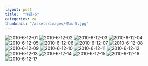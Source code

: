 ```yaml
---
layout: post
title:  "作品-5"
categories: za
thumbnail: "/assets/images/作品-5.jpg"
---
```


<div class="imageareaContent">
	<img src="/assets/images/2010-6-12/2010-6-12-01.jpg" alt="2010-6-12-01">
	<img src="/assets/images/2010-6-12/2010-6-12-02.jpg" alt="2010-6-12-02">
	<img src="/assets/images/2010-6-12/2010-6-12-03.jpg" alt="2010-6-12-03">
	<img src="/assets/images/2010-6-12/2010-6-12-04.jpg" alt="2010-6-12-04">
	<img src="/assets/images/2010-6-12/2010-6-12-05.jpg" alt="2010-6-12-05">
	<img src="/assets/images/2010-6-12/2010-6-12-06.jpg" alt="2010-6-12-06">
	<img src="/assets/images/2010-6-12/2010-6-12-07.jpg" alt="2010-6-12-07">
	<img src="/assets/images/2010-6-12/2010-6-12-08.jpg" alt="2010-6-12-08">
	<img src="/assets/images/2010-6-12/2010-6-12-09.jpg" alt="2010-6-12-09">
	<img src="/assets/images/2010-6-12/2010-6-12-10.jpg" alt="2010-6-12-10">
	<img src="/assets/images/2010-6-12/2010-6-12-11.jpg" alt="2010-6-12-11">
	<img src="/assets/images/2010-6-12/2010-6-12-12.jpg" alt="2010-6-12-12">
	<img src="/assets/images/2010-6-12/2010-6-12-13.jpg" alt="2010-6-12-13">
	<img src="/assets/images/2010-6-12/2010-6-12-14.jpg" alt="2010-6-12-14">
	<img src="/assets/images/2010-6-12/2010-6-12-15.jpg" alt="2010-6-12-15">
	<img src="/assets/images/2010-6-12/2010-6-12-16.jpg" alt="2010-6-12-16">
	<img src="/assets/images/2010-6-12/2010-6-12-17.jpg" alt="2010-6-12-17">
</div>